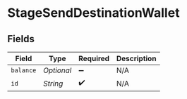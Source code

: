 # StageSendDestinationWallet


## Fields

| Field              | Type               | Required           | Description        |
| ------------------ | ------------------ | ------------------ | ------------------ |
| `balance`          | *Optional<String>* | :heavy_minus_sign: | N/A                |
| `id`               | *String*           | :heavy_check_mark: | N/A                |
